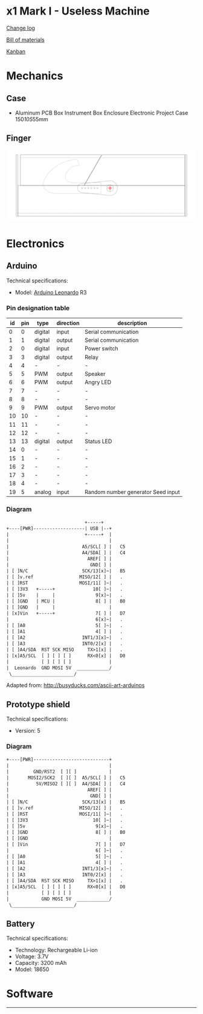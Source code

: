 # x1 Mark I - Useless Machine

[Change log](CHANGELOG.md)

[Bill of materials](BOM.md)

[Kanban](KANBAN.md)

# Mechanics

## Case
- Aluminum PCB Box Instrument Box Enclosure Electronic Project Case 150*105*55mm

## Finger
![Mechanical design](Mechanics/x1.svg)

# Electronics

## Arduino
Technical specifications:
- Model: [Arduino Leonardo] R3

### Pin designation table
 id | pin |   type    | direction |               description
----|-----|-----------|-----------|--------------------------------------------
  0 |   0 | digital   | input     | Serial communication
  1 |   1 | digital   | output    | Serial communication
  2 |   0 | digital   | input     | Power switch
  3 |   3 | digital   | output    | Relay
  4 |   4 | -         | -         | -
  5 |   5 | PWM       | output    | Speaker
  6 |   6 | PWM       | output    | Angry LED
  7 |   7 | -         | -         | -
  8 |   8 | -         | -         | -
  9 |   9 | PWM       | output    | Servo motor
 10 |  10 | -         | -         | -
 11 |  11 | -         | -         | -
 12 |  12 | -         | -         | -
 13 |  13 | digital   | output    | Status LED
 14 |   0 | -         | -         | -
 15 |   1 | -         | -         | -
 16 |   2 | -         | -         | -
 17 |   3 | -         | -         | -
 18 |   4 | -         | -         | -
 19 |   5 | analog    | input     | Random number generator Seed input

### Diagram
                                 +-----+
    +----[PWR]-------------------| USB |--+
    |                            +-----+  |
    |                                     |
    |                           A5/SCL[ ] |   C5 
    |                           A4/SDA[ ] |   C4 
    |                             AREF[ ] |
    |                              GND[ ] |
    | [ ]N/C                    SCK/13[x]~|   B5
    | [ ]v.ref                 MISO/12[ ] |   .
    | [ ]RST                   MOSI/11[ ]~|   .
    | [ ]3V3   +-----+              10[ ]~|   .
    | [ ]5v    |     |               9[x]~|   .
    | [ ]GND   | MCU |               8[ ] |   B0
    | [ ]GND   |     |                    |
    | [x]Vin   +-----+               7[ ] |   D7
    |                                6[x]~|   .
    | [ ]A0                          5[ ]~|   .
    | [ ]A1                          4[ ] |   .
    | [ ]A2                     INT1/3[x]~|   .
    | [ ]A3                     INT0/2[x] |   .
    | [ ]A4/SDA  RST SCK MISO     TX>1[x] |   .
    | [x]A5/SCL  [ ] [ ] [ ]      RX<0[x] |   D0
    |            [ ] [ ] [ ]              |
    |  Leonardo  GND MOSI 5V  ____________/
     \_______________________/

Adapted from: http://busyducks.com/ascii-art-arduinos

## Prototype shield
Technical specifications:
- Version: 5

### Diagram

    +----[PWR]----------------------------+
    |                                     |
    |         GND/RST2  [ ][ ]            |
    |       MOSI2/SCK2  [ ][ ]  A5/SCL[ ] |   C5 
    |          5V/MISO2 [ ][ ]  A4/SDA[ ] |   C4 
    |                             AREF[ ] |
    |                              GND[ ] |
    | [ ]N/C                    SCK/13[x] |   B5
    | [ ]v.ref                 MISO/12[ ] |   .
    | [ ]RST                   MOSI/11[ ]~|   .
    | [ ]3V3                        10[ ]~|   .
    | [ ]5v                          9[x]~|   .
    | [ ]GND                         8[ ] |   B0
    | [ ]GND                              |
    | [ ]Vin                         7[ ] |   D7
    |                                6[ ]~|   .
    | [ ]A0                          5[ ]~|   .
    | [ ]A1                          4[ ] |   .
    | [ ]A2                     INT1/3[x]~|   .
    | [ ]A3                     INT0/2[x] |   .
    | [ ]A4/SDA  RST SCK MISO     TX>1[x] |   .
    | [x]A5/SCL  [ ] [ ] [ ]      RX<0[x] |   D0
    |            [ ] [ ] [ ]              |
    |            GND MOSI 5V  ____________/
     \_______________________/


## Battery
Technical specifications:
- Technology: Rechargeable Li-ion
- Voltage: 3.7V
- Capacity: 3200 mAh
- Model: 18650

# Software


---
[Arduino Leonardo]: https://www.arduino.cc/en/Main/arduinoBoardLeonardo/#techspecs
